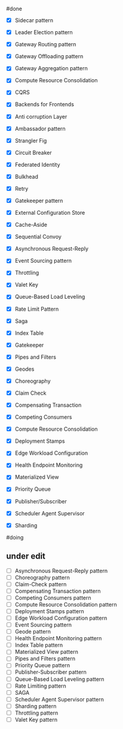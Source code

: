 

#done
- [x] Sidecar pattern
- [x] Leader Election pattern
- [x] Gateway Routing pattern
- [x] Gateway Offloading pattern
- [x] Gateway Aggregation pattern
- [x] Compute Resource Consolidation
- [x] CQRS
- [x] Backends for Frontends
- [x] Anti corruption Layer
- [x] Ambassador pattern
- [x] Strangler Fig
- [x] Circuit Breaker
- [x] Federated Identity
- [x] Bulkhead
- [x] Retry
- [x] Gatekeeper pattern
- [x] External Configuration Store
- [x] Cache-Aside
- [x] Sequential Convoy
- [x] Asynchronous Request-Reply
- [x] Event Sourcing pattern
- [x] Throttling
- [x] Valet Key
- [x] Queue-Based Load Leveling
- [x] Rate Limit Pattern
- [x] Saga
- [x] Index Table
- [x] Gatekeeper
- [x] Pipes and Filters
- [x] Geodes
- [x] Choreography
- [x] Claim Check
- [x] Compensating Transaction
- [x] Competing Consumers
- [x] Compute Resource Consolidation
- [x] Deployment Stamps
- [x] Edge Workload Configuration
- [x] Health Endpoint Monitoring
- [x] Materialized View
- [x] Priority Queue
- [x] Publisher/Subscriber
- [x] Scheduler Agent Supervisor
- [x] Sharding



#doing

## under edit

- [ ] Asynchronous Request-Reply pattern
- [ ] Choreography pattern
- [ ] Claim-Check pattern
- [ ] Compensating Transaction pattern
- [ ] Competing Consumers pattern
- [ ] Compute Resource Consolidation pattern
- [ ] Deployment Stamps pattern
- [ ] Edge Workload Configuration pattern
- [ ] Event Sourcing pattern
- [ ] Geode pattern
- [ ] Health Endpoint Monitoring pattern
- [ ] Index Table pattern
- [ ] Materialized View pattern
- [ ] Pipes and Filters pattern
- [ ] Priority Queue pattern
- [ ] Publisher-Subscriber pattern
- [ ] Queue-Based Load Leveling pattern
- [ ] Rate Limiting pattern
- [ ] SAGA
- [ ] Scheduler Agent Supervisor pattern
- [ ] Sharding pattern
- [ ] Throttling pattern
- [ ] Valet Key pattern